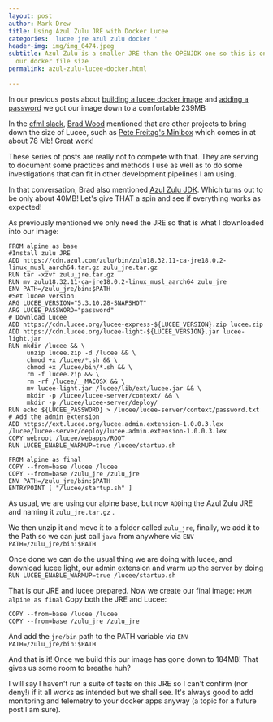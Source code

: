 ```yaml
---
layout: post
author: Mark Drew
title: Using Azul Zulu JRE with Docker Lucee
categories: 'lucee jre azul zulu docker '
header-img: img/img_0474.jpeg
subtitle: Azul Zulu is a smaller JRE than the OPENJDK one so this is one way to reduce
  our docker file size
permalink: azul-zulu-lucee-docker.html

---
```

In our previous posts about [building a lucee docker image](https://markdrew.io/password-for-lucee-docker) and [adding a password](https://markdrew.io/password-for-lucee-docker) we got our image down to a comfortable 239MB

In the [cfml slack](https://app.slack.com/), [Brad Wood](https://twitter.com/bdw429s) mentioned that are other projects to bring down the size of Lucee, such as [Pete Freitag's Minibox]() which comes in at about 78 Mb! Great work!

These series of posts are really not to compete with that. They are serving to document some practices and methods I use as well as to do some investigations that can fit in other development pipelines I am using.

In that conversation, Brad also mentioned [Azul Zulu JDK](https://www.azul.com/downloads/?package=jdk). Which turns out to be only about 40MB! Let's give THAT a spin and see if everything works as expected!

As previously mentioned we only need the JRE so that is what I downloaded into our image:

    FROM alpine as base
    #Install zulu JRE
    ADD https://cdn.azul.com/zulu/bin/zulu18.32.11-ca-jre18.0.2-linux_musl_aarch64.tar.gz zulu_jre.tar.gz
    RUN tar -xzvf zulu_jre.tar.gz
    RUN mv zulu18.32.11-ca-jre18.0.2-linux_musl_aarch64 zulu_jre
    ENV PATH=/zulu_jre/bin:$PATH
    #Set lucee version
    ARG LUCEE_VERSION="5.3.10.28-SNAPSHOT"
    ARG LUCEE_PASSWORD="password"
    # Download Lucee
    ADD https://cdn.lucee.org/lucee-express-${LUCEE_VERSION}.zip lucee.zip
    ADD https://cdn.lucee.org/lucee-light-${LUCEE_VERSION}.jar lucee-light.jar
    RUN mkdir /lucee && \
         unzip lucee.zip -d /lucee && \
         chmod +x /lucee/*.sh && \
         chmod +x /lucee/bin/*.sh && \
         rm -f lucee.zip && \
         rm -rf /lucee/__MACOSX && \
         mv lucee-light.jar /lucee/lib/ext/lucee.jar && \
         mkdir -p /lucee/lucee-server/context/ && \
         mkdir -p /lucee/lucee-server/deploy/
    RUN echo ${LUCEE_PASSWORD} > /lucee/lucee-server/context/password.txt 
    # Add the admin extension
    ADD https://ext.lucee.org/lucee.admin.extension-1.0.0.3.lex /lucee/lucee-server/deploy/lucee.admin.extension-1.0.0.3.lex
    COPY webroot /lucee/webapps/ROOT
    RUN LUCEE_ENABLE_WARMUP=true /lucee/startup.sh
    
    FROM alpine as final
    COPY --from=base /lucee /lucee
    COPY --from=base /zulu_jre /zulu_jre
    ENV PATH=/zulu_jre/bin:$PATH
    ENTRYPOINT [ "/lucee/startup.sh" ]

As usual, we are using our alpine base, but now `ADD`ing the Azul Zulu JRE and naming it `zulu_jre.tar.gz` .

We then unzip it and move it to a folder called `zulu_jre`, finally, we add it to the Path so we can just call `java` from anywhere via `ENV PATH=/zulu_jre/bin:$PATH`

Once done we can do the usual thing we are doing with lucee, and download lucee light, our admin extension and warm up the server by doing `RUN LUCEE_ENABLE_WARMUP=true /lucee/startup.sh`

That is our JRE and lucee prepared. Now we create our final image: `FROM alpine as final` Copy both the JRE and Lucee:

    COPY --from=base /lucee /lucee
    COPY --from=base /zulu_jre /zulu_jre

And add the `jre/bin` path to the PATH variable via `ENV PATH=/zulu_jre/bin:$PATH`

And that is it! Once we build this our image has gone down to 184MB! That gives us some room to breathe huh?

I will say I haven't run a suite of tests on this JRE so I can't confirm (nor deny!) if it all works as intended but we shall see. It's always good to add monitoring and telemetry to your docker apps anyway (a topic for a future post I am sure). 